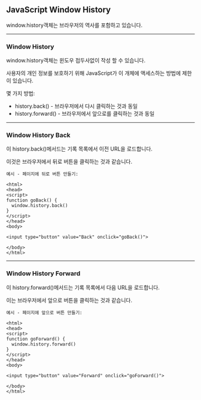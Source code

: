 ## JavaScript Window History

window.history객체는 브라우저의 역사를 포함하고 있습니다.

---

### Window History

window.history객체는 윈도우 접두사없이 작성 할 수 있습니다.

사용자의 개인 정보를 보호하기 위해 JavaScript가 이 개체에 액세스하는 방법에 제한이 있습니다.

몇 가지 방법:

- history.back() - 브라우저에서 다시 클릭하는 것과 동일
- history.forward() - 브라우저에서 앞으로를 클릭하는 것과 동일

---

### Window History Back

이 history.back()메서드는 기록 목록에서 이전 URL을 로드합니다.

이것은 브라우저에서 뒤로 버튼을 클릭하는 것과 같습니다.

    예시 - 페이지에 뒤로 버튼 만들기:

    <html>
    <head>
    <script>
    function goBack() {
      window.history.back()
    }
    </script>
    </head>
    <body>

    <input type="button" value="Back" onclick="goBack()">

    </body>
    </html>

---

### Window History Forward

이 history.forward()메서드는 기록 목록에서 다음 URL을 로드합니다.

이는 브라우저에서 앞으로 버튼을 클릭하는 것과 같습니다.

    예시 - 페이지에 앞으로 버튼 만들기:

    <html>
    <head>
    <script>
    function goForward() {
      window.history.forward()
    }
    </script>
    </head>
    <body>

    <input type="button" value="Forward" onclick="goForward()">

    </body>
    </html>
